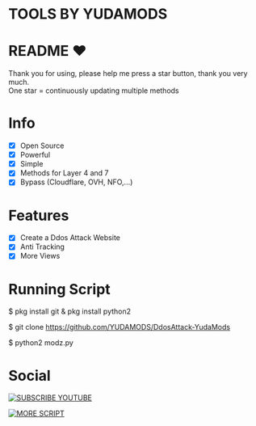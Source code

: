# TOOLS BY YUDAMODS
# README ♥️
Thank you for using, please help me press a star button, thank you very much.<br>
One star = continuously updating multiple methods

# Info
- [x] Open Source
- [x] Powerful
- [x] Simple
- [x] Methods for Layer 4 and 7
- [x] Bypass (Cloudflare, OVH, NFO,...)  

# Features
- [x] Create a Ddos Attack Website
- [x] Anti Tracking
- [x] More Views

# Running Script
$ pkg install git & pkg install python2

$ git clone https://github.com/YUDAMODS/DdosAttack-YudaMods

$ python2 modz.py

# Social
[![SUBSCRIBE YOUTUBE](https://img.shields.io/badge/Subscribe%20-YouTube-red?style=for-the-badge&logo=youtube)](https://youtube.com/@YUDAMODS)

[![MORE SCRIPT](https://img.shields.io/badge/More%20Script-green?style=for-the-badge&logo=github)](https://github.com/YUDAMODS?tab=repositories)
